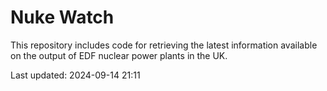 # Nuke Watch

This repository includes code for retrieving the latest information available on the output of EDF nuclear power plants in the UK.

Last updated: 2024-09-14 21:11